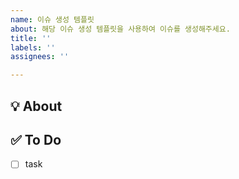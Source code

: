 ```yaml
---
name: 이슈 생성 템플릿
about: 해당 이슈 생성 템플릿을 사용하여 이슈를 생성해주세요.
title: ''
labels: ''
assignees: ''

---
```


## 💡 About
<!--무엇에 관한 이슈인지 소개해주세요.-->

## ✅ To Do
- [ ] task
